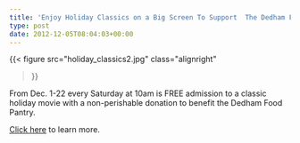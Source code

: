 ```yaml
---
title: 'Enjoy Holiday Classics on a Big Screen To Support  The Dedham Food Pantry at Showcase Cinema de Lux'
type: post
date: 2012-12-05T08:04:03+00:00
---
```

{{< figure
  src="holiday_classics2.jpg"
  class="alignright"
>}}

From Dec. 1-22 every Saturday at 10am is FREE admission to a classic holiday movie with a non-perishable donation to benefit the Dedham Food Pantry.

<a href="http://www.legacyplace.com/store/showcase-cinema-de-lux/2137033975/2138801025" target="_blank" rel="noopener">Click here</a> to learn more.
